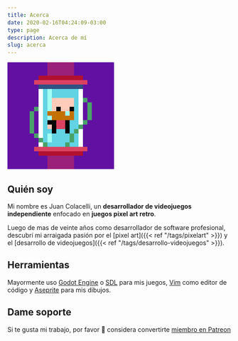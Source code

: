 ```yaml
---
title: Acerca
date: 2020-02-16T04:24:09-03:00
type: page
description: Acerca de mí
slug: acerca
---
```


![Juan Colacelli](jc.gif)

## Quién soy

Mi nombre es Juan Colacelli, un **desarrollador de videojuegos independiente** enfocado en **juegos pixel art retro**.

Luego de mas de veinte años como desarrollador de software profesional, descubrí mi arraigada pasión por el [pixel art]({{< ref "/tags/pixelart" >}}) y el [desarrollo de videojuegos]({{< ref "/tags/desarrollo-videojuegos" >}}).

## Herramientas

Mayormente uso [Godot Engine](https://godotengine.org) o [SDL](https://libsdl.org) para mis juegos, [Vim](https://vim.org) como editor de código y [Aseprite](https://aseprite.org) para mis dibujos.

## Dame soporte

Si te gusta mi trabajo, por favor :pray: considera convertirte [miembro en Patreon](https://patreon.com/juancolacelli)
